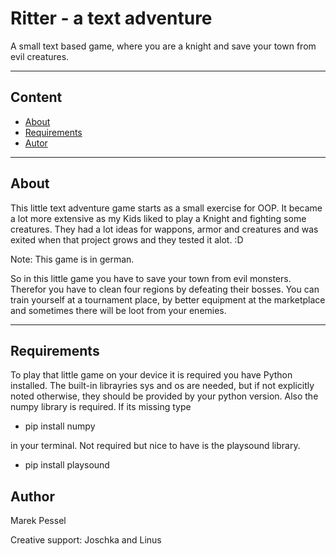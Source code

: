 # Ritter - a text adventure

A small text based game, where you are a knight and save your town from evil creatures.

---

## Content

- [About](#about)
- [Requirements](#requirements)
- [Autor](#autor)

---

## About

This little text adventure game starts as a small exercise for OOP.
It became a lot more extensive as my Kids liked to play a Knight and 
fighting some creatures. They had a lot ideas for wappons, armor and creatures and was exited when that project grows and they tested it alot. :D

Note: This game is in german.

So in this little game you have to save your town from evil monsters. Therefor you have to clean four regions by defeating their bosses. You can train yourself at a tournament place, by better equipment at the marketplace and sometimes there will be loot from your enemies.

---

## Requirements

To play that little game on your device it is required you have Python installed.
The built-in librayries sys and os are needed, but if not explicitly noted otherwise, they should be provided by your python version.
Also the numpy library is required. If its missing type

- pip install numpy

in your terminal.
Not required but nice to have is the playsound library.

- pip install playsound

## Author

Marek Pessel

Creative support: Joschka and Linus